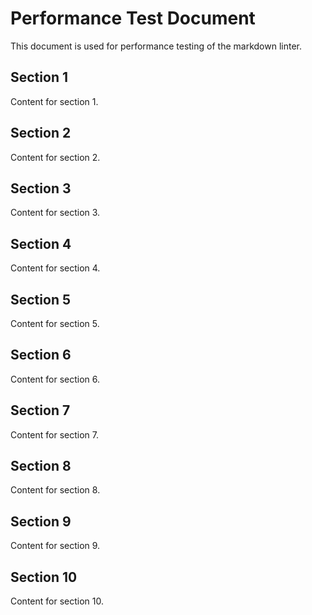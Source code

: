 # Performance Test Document

This document is used for performance testing of the markdown linter.

## Section 1

Content for section 1.

## Section 2

Content for section 2.

## Section 3

Content for section 3.

## Section 4

Content for section 4.

## Section 5

Content for section 5.

## Section 6

Content for section 6.

## Section 7

Content for section 7.

## Section 8

Content for section 8.

## Section 9

Content for section 9.

## Section 10

Content for section 10.